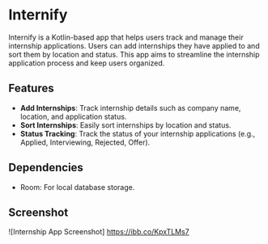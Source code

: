 # Internify

Internify is a Kotlin-based app that helps users track and manage their internship applications. Users can add internships they have applied to and sort them by location and status. This app aims to streamline the internship application process and keep users organized.

## Features

- **Add Internships**: Track internship details such as company name, location, and application status.
- **Sort Internships**: Easily sort internships by location and status.
- **Status Tracking**: Track the status of your internship applications (e.g., Applied, Interviewing, Rejected, Offer).

## Dependencies

- Room: For local database storage.

## Screenshot
![Internship App Screenshot] https://ibb.co/KpxTLMs7

